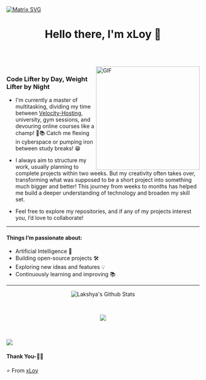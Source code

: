 
  [![Matrix SVG](https://raw.githubusercontent.com/rodrigograca31/rodrigograca31/master/matrix.svg)](https://mydevify.com) 
<p>
  <h1 align="center"><b>Hello there, I'm xLoy 👋</b></h1>
</p>


<p align="center">
<br>
<!--<a href="https://www.facebook.com/smarty.saisumanth"><img src="https://img.shields.io/badge/facebook-%231877F2.svg?&style=for-the-badge&logo=facebook&logoColor=white" alt="Facebook" /></a>&nbsp;
<a href="https://instagram.com/the.cs.geek?igshid=1mamru7aa53b2"><img src="https://img.shields.io/badge/instagram-%23E4405F.svg?&style=for-the-badge&logo=instagram&logoColor=white" alt="Instagram" /></a>&nbsp;
<a href="https://www.linkedin.com/in/sai-sumanth-talluri-3b7811141"><img src="https://img.shields.io/badge/linkedin-%230077B5.svg?&style=for-the-badge&logo=linkedin&logoColor=white" alt="LinkedIn" /></a>&nbsp;
<a href="mailto:tallurisaisumanth77@gmail.com?subject=Hola%20Sumanth"><img src="https://img.shields.io/badge/gmail-%23D14836.svg?&style=for-the-badge&logo=gmail&logoColor=white" alt="Gmail"/></a>&nbsp;
<a href="https://kkvanonymous.github.io/"><img alt="Website" src="https://img.shields.io/website?style=for-the-badge&up_message=portfolio&url=https%3A%2F%2Fkkvanonymous.github.io%2F"></a>-->
</p>

<br>

<img align="right" height="270px" alt="GIF" src="https://mydevify.com/assets/index.494ac568.png" />

### Code Lifter by Day, Weight Lifter by Night
-  I'm currently a master of multitasking, dividing my time between [Velocity-Hosting](https://vlsho.com/), university, gym sessions, and devouring online courses like a champ! 💪📚 Catch me flexing in cyberspace or pumping iron between study breaks! :grin:

- I always aim to structure my work, usually planning to complete projects within two weeks. But my creativity often takes over, transforming what was supposed to be a short project into something much bigger and better! This journey from weeks to months has helped me build a deeper understanding of technology and broaden my skill set.

- Feel free to explore my repositories, and if any of my projects interest you, I’d love to collaborate!

---

#### Things I’m passionate about:
- Artificial Intelligence 🧠
- Building open-source projects 🛠️
- Exploring new ideas and features 💡
- Continuously learning and improving 📚

---



<p align='center'>
  <img align="center" src="https://github-readme-stats.vercel.app/api?username=xloyb&show_icons=true&title_color=fff&icon_color=79ff97&text_color=efefef&bg_color=24292e" alt="Lakshya's Github Stats">
</p>

<br>

<p align='center'>
  <img align="center" src="https://github-readme-stats.vercel.app/api/top-langs/?username=xloyb&show_icons=true&hide_border=true&theme=radical">
</p>

<!-- stats
![GitHub stats](https://github-readme-stats.vercel.app/api?username=Sumanth-Talluri&show_icons=true&hide_border=true&theme=dark)
![Sumanth's github Programming stats](https://github-readme-stats.vercel.app/api/top-langs/?username=Sumanth-Talluri&show_icons=true&hide_border=true")-->

<!-- repos
<a href="https://github.com/Sumanth-Talluri/Readers-Cabin">
  <img align="left" src="https://github-readme-stats.vercel.app/api/pin/?username=Sumanth-Talluri&repo=Readers-Cabin&theme=dark" />
</a>
<a href="https://github.com/Sumanth-Talluri/JPMorgan-Chase-Virtual-Internship">
  <img align="left" src="https://github-readme-stats.vercel.app/api/pin/?username=Sumanth-Talluri&repo=JPMorgan-Chase-Virtual-Internship&theme=dark" />
</a>
<a href="https://github.com/Sumanth-Talluri/Python-for-Everybody-Specialization">
  <img align="left" src="https://github-readme-stats.vercel.app/api/pin/?username=Sumanth-Talluri&repo=Python-for-Everybody-Specialization&theme=dark" />
</a>
-->

<br>


<!--END_SECTION:waka-->

<br>

<div align="center">
<!-- <h3 align="center">Show some &nbsp;❤️&nbsp; by starring some of the repositories!</h3>-->
</div><img src="https://github.com/punitkmryh/punitkmryh/blob/master/wave.svg" /> 

#### Thank You-🙏🏼

⭐️ From [xLoy](https://github.com/mydevify)

<!--[website]: -->

<!--[youtube]: https://www.youtube.com/channel/UC40R8Rvwjhu08Z0MFffNfsg-->
[linkedin]: [https://www.linkedin.com/in/sai-sumanth-talluri-3b7811141](https://www.linkedin.com/in/xloy/)https://www.linkedin.com/in/xloy/
